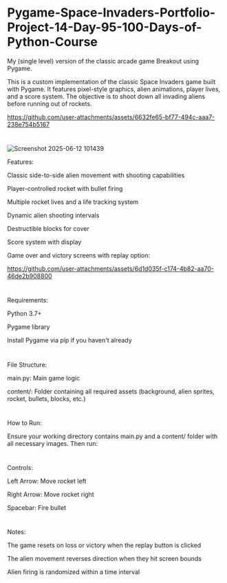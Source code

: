 # Pygame-Space-Invaders-Portfolio-Project-14-Day-95-100-Days-of-Python-Course
My (single level) version of the classic arcade game Breakout using Pygame.

This is a custom implementation of the classic Space Invaders game built with Pygame. It features pixel-style graphics, alien animations, player lives, and a score system. The objective is to shoot down all invading aliens before running out of rockets.

https://github.com/user-attachments/assets/6632fe65-bf77-494c-aaa7-238e754b5167

#

![Screenshot 2025-06-12 101439](https://github.com/user-attachments/assets/f45928c4-38ab-4e2e-bb13-65a2de550a0a)

Features:

Classic side-to-side alien movement with shooting capabilities

Player-controlled rocket with bullet firing

Multiple rocket lives and a life tracking system

Dynamic alien shooting intervals

Destructible blocks for cover

Score system with display



Game over and victory screens with replay option:

https://github.com/user-attachments/assets/6d1d035f-c174-4b82-aa70-46de2b908800

#

Requirements:

Python 3.7+

Pygame library

Install Pygame via pip if you haven't already

#

File Structure:

main.py: Main game logic

content/: Folder containing all required assets (background, alien sprites, rocket, bullets, blocks, etc.)

#

How to Run:

Ensure your working directory contains main.py and a content/ folder with all necessary images. Then run:

#

Controls:

Left Arrow: Move rocket left

Right Arrow: Move rocket right

Spacebar: Fire bullet

#

Notes:

The game resets on loss or victory when the replay button is clicked

The alien movement reverses direction when they hit screen bounds

Alien firing is randomized within a time interval

